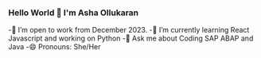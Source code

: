 ### Hello World 👋 I'm Asha Ollukaran

<!--
**Asha-Anthony/Asha-Anthony** is a ✨ _special_ ✨ repository because its `README.md` (this file) appears on your GitHub profile.

Here are some ideas to get you started:
🔭 I’m open to work from December 2023.
🌱 I’m currently learning React Javascript and working on Python
👯 I’m looking to collaborate on ...
🤔 I’m looking for help with ...
💬 Ask me about 
📫 How to reach me: ...
😄 Pronouns: She/Her
⚡ Fun fact: ...

-->

-🔭 I’m open to work from December 2023.
-🌱 I’m currently learning React Javascript and working on Python
-💬 Ask me about Coding SAP ABAP and Java
-😄 Pronouns: She/Her

